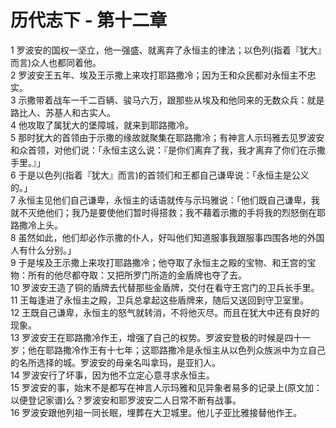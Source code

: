# 历代志下 - 第十二章
  
 1 罗波安的国权一坚立，他一强盛、就离弃了永恒主的律法；以色列(指着『犹大』而言)众人也都同着他。  
 2 罗波安王五年、埃及王示撒上来攻打耶路撒冷；因为王和众民都对永恒主不忠实。  
 3 示撒带着战车一千二百辆、骏马六万，跟那些从埃及和他同来的无数众兵：就是路比人、苏基人和古实人。  
 4 他攻取了属犹大的堡障城，就来到耶路撒冷。  
 5 那时犹大的首领由于示撒的缘故就聚集在耶路撒冷；有神言人示玛雅去见罗波安和众首领，对他们说：「永恒主这么说：『是你们离弃了我，我才离弃了你们在示撒手里。』」  
 6 于是以色列(指着『犹大』而言)的首领们和王都自己谦卑说：「永恒主是公义的。」  
 7 永恒主见他们自己谦卑，永恒主的话语就传与示玛雅说：「他们既自己谦卑，我就不灭绝他们；我乃是要使他们暂时得搭救；我不藉着示撒的手将我的烈怒倒在耶路撒冷上头。  
 8 虽然如此，他们却必作示撒的仆人，好叫他们知道服事我跟服事四围各地的外国人有什么分别。」  
 9 于是埃及王示撒上来攻打耶路撒冷；他夺取了永恒主之殿的宝物、和王宫的宝物：所有的他尽都夺取：又把所罗门所造的金盾牌也夺了去。  
 10 罗波安王造了铜的盾牌去代替那些金盾牌，交付在看守王宫门的卫兵长手里。  
 11 王每逢进了永恒主之殿，卫兵总拿起这些盾牌来，随后又送回到守卫室里。  
 12 王既自己谦卑，永恒主的怒气就转消，不将他灭尽。而且在犹大中还有良好的现象。  
 13 罗波安王在耶路撒冷作王，增强了自己的权势。罗波安登极的时候是四十一岁；他在耶路撒冷作王有十七年；这耶路撒冷是永恒主从以色列众族派中为立自己的名所选择的城。罗波安的母亲名叫拿玛，是亚扪人。  
 14 罗波安行了坏事，因为他不立定心意寻求永恒主。  
 15 罗波安的事，始末不是都写在神言人示玛雅和见异象者易多的记录上(原文加：以便登记家谱)么？罗波安和耶罗波安二人日常不断有战事。  
 16 罗波安跟他列祖一同长眠，埋葬在大卫城里。他儿子亚比雅接替他作王。